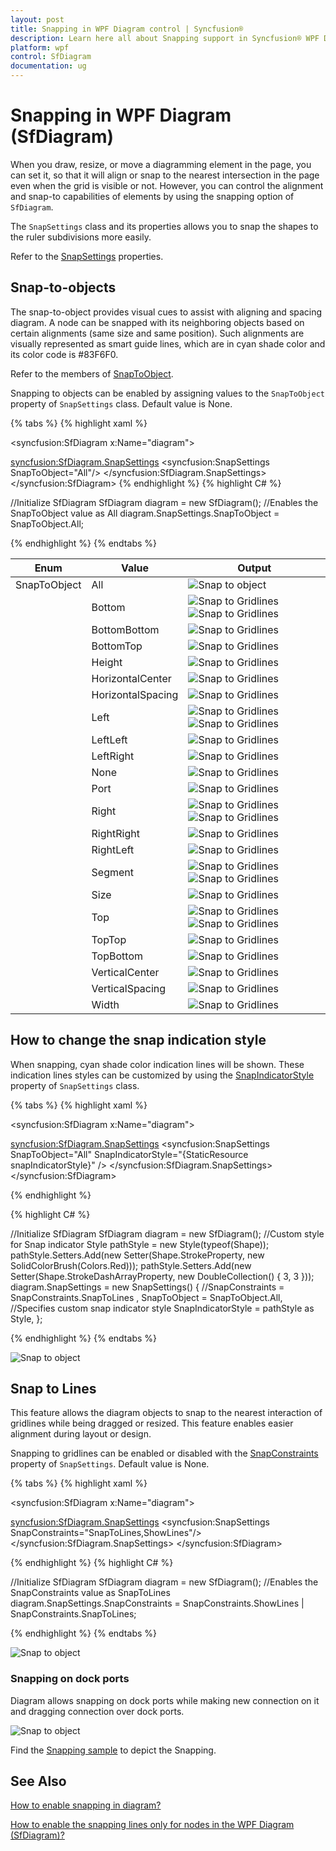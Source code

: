 ```yaml
---
layout: post
title: Snapping in WPF Diagram control | Syncfusion®
description: Learn here all about Snapping support in Syncfusion® WPF Diagram (SfDiagram) control, its elements and more.
platform: wpf
control: SfDiagram
documentation: ug
---
```


# Snapping in WPF Diagram (SfDiagram)

When you draw, resize, or move a diagramming element in the page, you can set it, so that it will align or snap to the nearest intersection in the page even when the grid is visible or not. However, you can control the alignment and snap-to capabilities of elements by using the snapping option of `SfDiagram`.

The `SnapSettings` class and its properties allows you to snap the shapes to the ruler subdivisions more easily.

Refer to the [SnapSettings](https://help.syncfusion.com/cr/wpf/Syncfusion.UI.Xaml.Diagram.SnapSettings.html) properties.

## Snap-to-objects

The snap-to-object provides visual cues to assist with aligning and spacing diagram. A node can be snapped with its neighboring objects based on certain alignments (same size and same position). Such alignments are visually represented as smart guide lines, which are in cyan shade color and its color code is #83F6F0.  

Refer to the members of [SnapToObject](https://help.syncfusion.com/cr/wpf/Syncfusion.UI.Xaml.Diagram.SnapToObject.html).

Snapping to objects can be enabled by assigning values to the `SnapToObject` property of `SnapSettings` class. Default value is None.

{% tabs %}
{% highlight xaml %}
<!--Initialize SfDiagram-->
<syncfusion:SfDiagram x:Name="diagram">
  <!--Enables the SnapToObject value as All -->
  <syncfusion:SfDiagram.SnapSettings>
    <syncfusion:SnapSettings SnapToObject="All"/>
  </syncfusion:SfDiagram.SnapSettings>
</syncfusion:SfDiagram>
{% endhighlight %}
{% highlight C# %}

//Initialize SfDiagram
SfDiagram diagram = new SfDiagram();
//Enables the SnapToObject value as All
diagram.SnapSettings.SnapToObject = SnapToObject.All;

{% endhighlight %}
{% endtabs %}

| Enum  | Value| Output |
|---|---|---|
|  SnapToObject|All |![Snap to object](Gridlines_images/SnapToObject.gif) |
| | Bottom | ![Snap to Gridlines](Gridlines_images/SnapToObjectBottomBottom.png) ![Snap to Gridlines](Gridlines_images/SnapToObjectBottom.png)|
|  |BottomBottom | ![Snap to Gridlines](Gridlines_images/SnapToObjectBottomBottom.png) |
|  |BottomTop | ![Snap to Gridlines](Gridlines_images/SnapToObjectBottom.png) |
|  |Height | ![Snap to Gridlines](Gridlines_images/SnapToObjectHeight.png) |
|  | HorizontalCenter| ![Snap to Gridlines](Gridlines_images/SnapToObjectHorizontalCenter.png) |
|  | HorizontalSpacing| ![Snap to Gridlines](Gridlines_images/SnapToObjectHorizontalSpacing.png) |
|  | Left| ![Snap to Gridlines](Gridlines_images/SnapToObjectLeftLeft.png) ![Snap to Gridlines](Gridlines_images/SnapToObjectLeft.png) |
|  | LeftLeft| ![Snap to Gridlines](Gridlines_images/SnapToObjectLeftLeft.png) |
|  | LeftRight| ![Snap to Gridlines](Gridlines_images/SnapToObjectLeft.png) |
|  |None | ![Snap to Gridlines](Gridlines_images/SnapToObjectNone.png) |
|  |Port | ![Snap to Gridlines](Gridlines_images/SnapToObjectPort.png) |
|  |Right | ![Snap to Gridlines](Gridlines_images/SnapToObjectRightRight.png) ![Snap to Gridlines](Gridlines_images/SnapToObjectRight.png)  |
|  | RightRight| ![Snap to Gridlines](Gridlines_images/SnapToObjectRightRight.png) |
|  |RightLeft | ![Snap to Gridlines](Gridlines_images/SnapToObjectRight.png) |
|  | Segment| ![Snap to Gridlines](Gridlines_images/SnapToObjectSegment.png) ![Snap to Gridlines](Gridlines_images/SnapToObjectConnector.png) |
|  | Size| ![Snap to Gridlines](Gridlines_images/SnapToObjectSize.png) |
|  | Top| ![Snap to Gridlines](Gridlines_images/SnapToObjectTopTop.png) ![Snap to Gridlines](Gridlines_images/SnapToObjectTop.png)  |
|  | TopTop| ![Snap to Gridlines](Gridlines_images/SnapToObjectTopTop.png) |
|  |TopBottom | ![Snap to Gridlines](Gridlines_images/SnapToObjectTop.png) |
|  |VerticalCenter | ![Snap to Gridlines](Gridlines_images/SnapToObjectVerticalCenter.png) |
|  | VerticalSpacing| ![Snap to Gridlines](Gridlines_images/SnapToObjectVerticalSpacing.png) |
|  | Width| ![Snap to Gridlines](Gridlines_images/SnapToObjectWidth.png) |

## How to change the snap indication style

When snapping, cyan shade color indication lines will be shown. These indication lines styles can be customized by using the [SnapIndicatorStyle](https://help.syncfusion.com/cr/wpf/Syncfusion.UI.Xaml.Diagram.SnapSettings.html#Syncfusion_UI_Xaml_Diagram_SnapSettings_SnapIndicatorStyle) property of `SnapSettings` class.

{% tabs %}
{% highlight xaml %}

<!--Custom style for snap indicator-->
<Style TargetType="Shape"  x:Key="snapIndicatorStyle">
  <Setter Property="Stroke" Value="Red"/>
  <Setter Property="StrokeDashArray" Value="3"/>
</Style>

<!--Initialize SfDiagram-->
<syncfusion:SfDiagram x:Name="diagram">
  <!--Specify the snap indicator style -->
  <syncfusion:SfDiagram.SnapSettings>
    <syncfusion:SnapSettings SnapToObject="All" 
                             SnapIndicatorStyle="{StaticResource snapIndicatorStyle}" />
  </syncfusion:SfDiagram.SnapSettings>
</syncfusion:SfDiagram>

{% endhighlight %}

{% highlight C# %}

//Initialize SfDiagram
SfDiagram diagram = new SfDiagram();
//Custom style for Snap indicator
Style pathStyle = new Style(typeof(Shape));
pathStyle.Setters.Add(new Setter(Shape.StrokeProperty, new SolidColorBrush(Colors.Red)));
pathStyle.Setters.Add(new Setter(Shape.StrokeDashArrayProperty, new DoubleCollection() { 3, 3 }));
diagram.SnapSettings = new SnapSettings()
{
  //SnapConstraints = SnapConstraints.SnapToLines ,
  SnapToObject = SnapToObject.All,
  //Specifies custom snap indicator style
  SnapIndicatorStyle = pathStyle as Style,
};

{% endhighlight %}
{% endtabs %}

![Snap to object](Gridlines_images/SnapIndicatorStyle.png)

## Snap to Lines

This feature allows the diagram objects to snap to the nearest interaction of gridlines while being dragged or resized. This feature enables easier alignment during layout or design.

Snapping to gridlines can be enabled or disabled with the [SnapConstraints](https://help.syncfusion.com/cr/wpf/Syncfusion.UI.Xaml.Diagram.SnapConstraints.html) property of `SnapSettings`. Default value is None.

{% tabs %}
{% highlight xaml %}
<!--Initialize SfDiagram-->
<syncfusion:SfDiagram x:Name="diagram">
  <!--Enables the SnapConstraints value as SnapToLines -->
  <syncfusion:SfDiagram.SnapSettings>
    <syncfusion:SnapSettings SnapConstraints="SnapToLines,ShowLines"/>
  </syncfusion:SfDiagram.SnapSettings>
</syncfusion:SfDiagram>

{% endhighlight %}
{% highlight C# %}

//Initialize SfDiagram
SfDiagram diagram = new SfDiagram();
//Enables the SnapConstraints value as SnapToLines
diagram.SnapSettings.SnapConstraints = SnapConstraints.ShowLines | SnapConstraints.SnapToLines;

{% endhighlight %}
{% endtabs %}

![Snap to object](Gridlines_images/SnapToLines.gif)

### Snapping on dock ports

Diagram allows snapping on dock ports while making new connection on it and dragging connection over dock ports.

![Snap to object](Gridlines_images/DockPortSnapping.gif)

Find the [Snapping sample](https://github.com/SyncfusionExamples/WPF-Diagram-Examples/tree/master/Samples/Snapping) to depict the Snapping.

## See Also

[How to enable snapping in diagram?](https://support.syncfusion.com/kb/article/5908/how-to-enable-snapping-in-wpf-diagram-sfdiagram)

[How to enable the snapping lines only for nodes in the WPF Diagram (SfDiagram)?](https://support.syncfusion.com/kb/article/15540/how-to-enable-the-snapping-lines-only-for-nodes-in-the-wpf-diagram-sfdiagram)